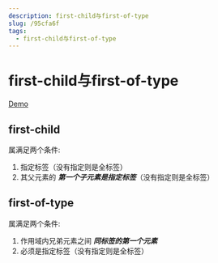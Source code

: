```yaml
---
description: first-child与first-of-type
slug: /95cfa6f
tags: 
  - first-child与first-of-type
---
```


# first-child与first-of-type

[Demo](/site#/html-css/first-child)

## first-child

属满足两个条件:

1. 指定标签（没有指定则是全标签）
2. 其父元素的 ***第一个子元素是指定标签***（没有指定则是全标签）

## first-of-type

属满足两个条件:

1. 作用域内兄弟元素之间 ***同标签的第一个元素***
2. 必须是指定标签（没有指定则是全标签）
